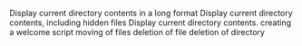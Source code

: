 Display current directory contents in a long format
Display current directory contents, including hidden files 
Display current directory contents.
creating a welcome script
moving of files
deletion of file
deletion of directory
